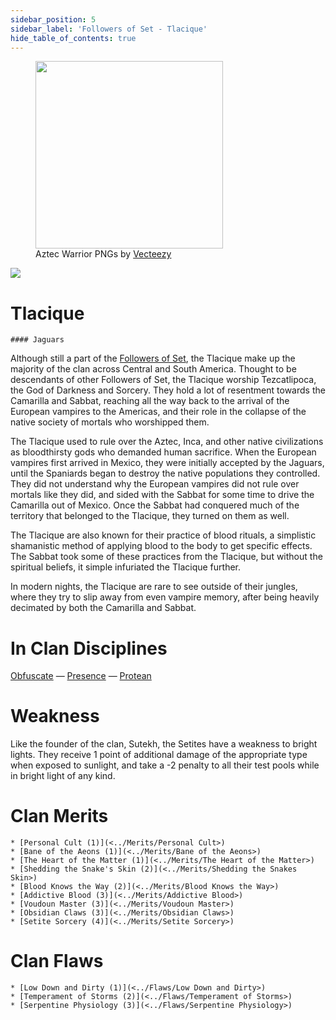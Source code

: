 ```yaml
---
sidebar_position: 5
sidebar_label: 'Followers of Set - Tlacique'
hide_table_of_contents: true
---
```

<figure className="float-right-img">
  <img src="/img/aztec.png" width='300px' />
  <figcaption style={{ fontSize: '0.85em', color: '#666', textAlign: 'center' }}>
      Aztec Warrior PNGs by <a href="https://www.vecteezy.com/free-png/aztec-warrior">Vecteezy</a>
  </figcaption>
</figure>

<img src="/img/clanlogos/tlacique.png" className="icon-img" />

# Tlacique
    #### Jaguars

Although still a part of the [Followers of Set](<./Followers of Set>), the Tlacique make up the majority of the clan across Central and South America. Thought to be descendants of other Followers of Set, the Tlacique worship Tezcatlipoca, the God of Darkness and Sorcery. They hold a lot of resentment towards the Camarilla and Sabbat, reaching all the way back to the arrival of the European vampires to the Americas, and their role in the collapse of the native society of mortals who worshipped them.

The Tlacique used to rule over the Aztec, Inca, and other native civilizations as bloodthirsty gods who demanded human sacrifice. When the European vampires first arrived in Mexico, they were initially accepted by the Jaguars, until the Spaniards began to destroy the native populations they controlled. They did not understand why the European vampires did not rule over mortals like they did, and sided with the Sabbat for some time to drive the Camarilla out of Mexico. Once the Sabbat had conquered much of the territory that belonged to the Tlacique, they turned on them as well.

The Tlacique are also known for their practice of blood rituals, a simplistic shamanistic method of applying blood to the body to get specific effects. The Sabbat took some of these practices from the Tlacique, but without the spiritual beliefs, it simple infuriated the Tlacique further.

In modern nights, the Tlacique are rare to see outside of their jungles, where they try to slip away from even vampire memory, after being heavily decimated by both the Camarilla and Sabbat.

# In Clan Disciplines

[Obfuscate](../Disciplines/Obfuscate) — [Presence](<../Disciplines/Presence>) — [Protean](<../Disciplines/Protean>)

# Weakness

Like the founder of the clan, Sutekh, the Setites have a weakness to bright lights. They receive 1 point of additional damage of the appropriate type when exposed to sunlight, and take a -2 penalty to all their test pools while in bright light of any kind.

# Clan Merits

    * [Personal Cult (1)](<../Merits/Personal Cult>)
    * [Bane of the Aeons (1)](<../Merits/Bane of the Aeons>)
    * [The Heart of the Matter (1)](<../Merits/The Heart of the Matter>)
    * [Shedding the Snake's Skin (2)](<../Merits/Shedding the Snakes Skin>)
    * [Blood Knows the Way (2)](<../Merits/Blood Knows the Way>)
    * [Addictive Blood (3)](<../Merits/Addictive Blood>)
    * [Voudoun Master (3)](<../Merits/Voudoun Master>)
    * [Obsidian Claws (3)](<../Merits/Obsidian Claws>)
    * [Setite Sorcery (4)](<../Merits/Setite Sorcery>)

# Clan Flaws

    * [Low Down and Dirty (1)](<../Flaws/Low Down and Dirty>)
    * [Temperament of Storms (2)](<../Flaws/Temperament of Storms>)
    * [Serpentine Physiology (3)](<../Flaws/Serpentine Physiology>)

